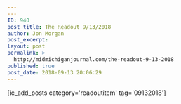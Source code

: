 ```yaml
---
---
ID: 940
post_title: The Readout 9/13/2018
author: Jon Morgan
post_excerpt:
layout: post
permalink: >
  http://midmichiganjournal.com/the-readout-9-13-2018
published: true
post_date: 2018-09-13 20:06:29
---
```

[ic_add_posts category='readoutitem' tag='09132018']